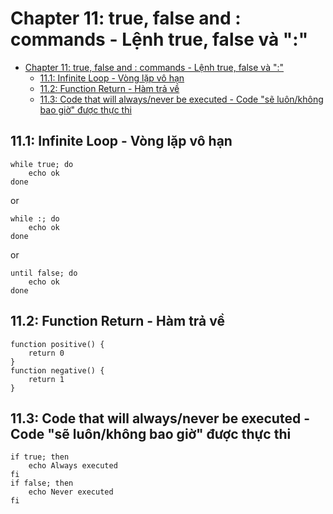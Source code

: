 # Chapter 11: true, false and : commands - Lệnh true, false và ":"

- [Chapter 11: true, false and : commands - Lệnh true, false và ":"](#chapter-11-true-false-and--commands---lệnh-true-false-và-)
  - [11.1: Infinite Loop - Vòng lặp vô hạn](#111-infinite-loop---vòng-lặp-vô-hạn)
  - [11.2: Function Return - Hàm trả về](#112-function-return---hàm-trả-về)
  - [11.3: Code that will always/never be executed - Code "sẽ luôn/không bao giờ" được thực thi](#113-code-that-will-alwaysnever-be-executed---code-sẽ-luônkhông-bao-giờ-được-thực-thi)


## 11.1: Infinite Loop - Vòng lặp vô hạn
```
while true; do
    echo ok
done
```
or
```
while :; do
    echo ok
done
```
or
```
until false; do
    echo ok
done
```
## 11.2: Function Return - Hàm trả về
```
function positive() {
    return 0
}
function negative() {
    return 1
}
```
## 11.3: Code that will always/never be executed - Code "sẽ luôn/không bao giờ" được thực thi
```
if true; then
    echo Always executed
fi
if false; then
    echo Never executed
fi
```